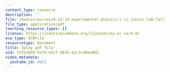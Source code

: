 ```yaml
---
content_type: resource
description: ''
file: /media/courses/8-13-14-experimental-physics-i-ii-junior-lab-fall-2016-spring-2017/53fe26685e7de5cfd81ba3c3c40ea8b5_79noW-0WuAI.pdf
file_type: application/pdf
learning_resource_types: []
license: https://creativecommons.org/licenses/by-nc-sa/4.0/
ocw_type: OCWFile
resourcetype: Document
title: 3play pdf file
uid: 53fe2668-5e7d-e5cf-d81b-a3c3c40ea8b5
video_metadata:
  youtube_id: null
---
```

